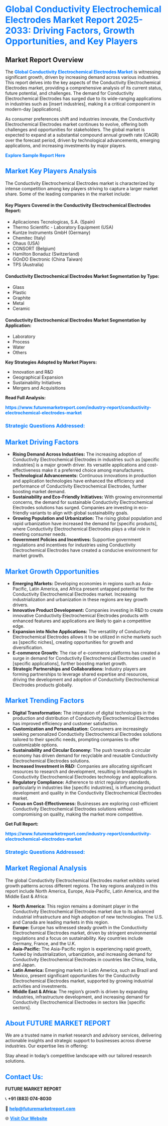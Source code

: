 <h1 style="color: #007BFF;">Global Conductivity Electrochemical Electrodes Market Report 2025-2033: Driving Factors, Growth Opportunities, and Key Players</h1>

<section id="overview">
<h2>Market Report Overview</h2>
<p>The <a href="https://www.futuremarketreport.com/industry-report/conductivity-electrochemical-electrodes-market" style="color: #007BFF; text-decoration: none;"><strong>Global Conductivity Electrochemical Electrodes Market</strong></a> is witnessing significant growth, driven by increasing demand across various industries. This report delves into the key aspects of the Conductivity Electrochemical Electrodes market, providing a comprehensive analysis of its current status, future potential, and challenges. The demand for Conductivity Electrochemical Electrodes has surged due to its wide-ranging applications in industries such as [insert industries], making it a critical component in modern-day [applications].</p>
<p>As consumer preferences shift and industries innovate, the Conductivity Electrochemical Electrodes market continues to evolve, offering both challenges and opportunities for stakeholders. The global market is expected to expand at a substantial compound annual growth rate (CAGR) over the forecast period, driven by technological advancements, emerging applications, and increasing investments by major players.</p>
</section>

<section id="overview">
<p><a href="https://www.futuremarketreport.com/request-sample/reportId=81293" style="color: #007BFF; text-decoration: none;"><strong>Explore Sample Report Here</strong></a></p>
</section>

<section id="key-players">
<h2 style="color: #007BFF;">Market Key Players Analysis</h2>
<p>The Conductivity Electrochemical Electrodes market is characterized by intense competition among key players striving to capture a larger market share. Some of the leading companies in the market include:</p>
<h4>Key Players Covered in the Conductivity Electrochemical Electrodes Report:</h4>
<ul><li>Aplicaciones Tecnologicas, S.A. (Spain)</li><li>Thermo Scientific - Laboratory Equipment (USA)</li><li>Kuntze Instruments GmbH (Germany)</li><li>Chemitec (Italy)</li><li>Ohaus (USA)</li><li>CONSORT (Belgium)</li><li>Hamilton Bonaduz (Switzerland)</li><li>GOnDO Electronic (China Taiwan)</li><li>TPS (Australia)</li></ul>
<h4>Conductivity Electrochemical Electrodes Market Segmentation by Type:</h4>
<ul><li>Glass</li><li>Plastic</li><li>Graphite</li><li>Metal</li><li>Ceramic</li></ul>

<h4>Conductivity Electrochemical Electrodes Market Segmentation by Application:</h4>
<ul><li>Laboratory</li><li>Process</li><li>Water</li><li>Others</li></ul>
<p><strong>Key Strategies Adopted by Market Players:</strong></p>
<ul>
<li>Innovation and R&D</li>
<li>Geographical Expansion</li>
<li>Sustainability Initiatives</li>
<li>Mergers and Acquisitions</li>
</ul>
</section>

<section>
<p><strong>Read Full Analysis: </strong></p><a href="https://www.futuremarketreport.com/industry-report/conductivity-electrochemical-electrodes-market" style="color: #007BFF; text-decoration: none;"><strong>https://www.futuremarketreport.com/industry-report/conductivity-electrochemical-electrodes-market</strong></a>
<h3 style="color: #007BFF;">Strategic Questions Addressed:</h3>
</section>

<section id="driving-factors">
<h2 style="color: #007BFF;">Market Driving Factors</h2>
<ul>
<li><strong>Rising Demand Across Industries:</strong> The increasing adoption of Conductivity Electrochemical Electrodes in industries such as [specific industries] is a major growth driver. Its versatile applications and cost-effectiveness make it a preferred choice among manufacturers.</li>
<li><strong>Technological Advancements:</strong> Continuous innovations in production and application technologies have enhanced the efficiency and performance of Conductivity Electrochemical Electrodes, further boosting market demand.</li>
<li><strong>Sustainability and Eco-Friendly Initiatives:</strong> With growing environmental concerns, the demand for sustainable Conductivity Electrochemical Electrodes solutions has surged. Companies are investing in eco-friendly variants to align with global sustainability goals.</li>
<li><strong>Growing Population and Urbanization:</strong> The rising global population and rapid urbanization have increased the demand for [specific products], where Conductivity Electrochemical Electrodes plays a vital role in meeting consumer needs.</li>
<li><strong>Government Policies and Incentives:</strong> Supportive government regulations and incentives for industries using Conductivity Electrochemical Electrodes have created a conducive environment for market growth.</li>
</ul>
</section>

<section id="growth-opportunities">
<h2 style="color: #007BFF;">Market Growth Opportunities</h2>
<ul>
<li><strong>Emerging Markets:</strong> Developing economies in regions such as Asia-Pacific, Latin America, and Africa present untapped potential for the Conductivity Electrochemical Electrodes market. Increasing industrialization and urbanization in these regions are key growth drivers.</li>
<li><strong>Innovative Product Development:</strong> Companies investing in R&D to create innovative Conductivity Electrochemical Electrodes products with enhanced features and applications are likely to gain a competitive edge.</li>
<li><strong>Expansion into Niche Applications:</strong> The versatility of Conductivity Electrochemical Electrodes allows it to be utilized in niche markets such as [specific niches], creating opportunities for growth and diversification.</li>
<li><strong>E-commerce Growth:</strong> The rise of e-commerce platforms has created a surge in demand for Conductivity Electrochemical Electrodes used in [specific applications], further boosting market growth.</li>
<li><strong>Strategic Partnerships and Collaborations:</strong> Industry players are forming partnerships to leverage shared expertise and resources, driving the development and adoption of Conductivity Electrochemical Electrodes products globally.</li>
</ul>
</section>

<section id="trending-factors">
<h2 style="color: #007BFF;">Market Trending Factors</h2>
<ul>
<li><strong>Digital Transformation:</strong> The integration of digital technologies in the production and distribution of Conductivity Electrochemical Electrodes has improved efficiency and customer satisfaction.</li>
<li><strong>Customization and Personalization:</strong> Consumers are increasingly seeking personalized Conductivity Electrochemical Electrodes solutions tailored to their specific needs, prompting companies to offer customizable options.</li>
<li><strong>Sustainability and Circular Economy:</strong> The push towards a circular economy has driven demand for recyclable and reusable Conductivity Electrochemical Electrodes solutions.</li>
<li><strong>Increased Investment in R&D:</strong> Companies are allocating significant resources to research and development, resulting in breakthroughs in Conductivity Electrochemical Electrodes technology and applications.</li>
<li><strong>Regulatory Compliance:</strong> Adherence to strict regulatory standards, particularly in industries like [specific industries], is influencing product development and quality in the Conductivity Electrochemical Electrodes market.</li>
<li><strong>Focus on Cost-Effectiveness:</strong> Businesses are exploring cost-efficient Conductivity Electrochemical Electrodes solutions without compromising on quality, making the market more competitive.</li>
</ul>
</section>

<section>
<p><strong>Get Full Report: </strong></p><a href="https://www.futuremarketreport.com/industry-report/conductivity-electrochemical-electrodes-market" style="color: #007BFF; text-decoration: none;"><strong>https://www.futuremarketreport.com/industry-report/conductivity-electrochemical-electrodes-market</strong></a>
<h3 style="color: #007BFF;">Strategic Questions Addressed:</h3>
</section>


<section id="regional-analysis">
<h2 style="color: #007BFF;">Market Regional Analysis</h2>
<p>The global Conductivity Electrochemical Electrodes market exhibits varied growth patterns across different regions. The key regions analyzed in this report include North America, Europe, Asia-Pacific, Latin America, and the Middle East & Africa:</p>
<ul>
<li><strong>North America:</strong> This region remains a dominant player in the Conductivity Electrochemical Electrodes market due to its advanced industrial infrastructure and high adoption of new technologies. The U.S. and Canada are leading markets in this region.</li>
<li><strong>Europe:</strong> Europe has witnessed steady growth in the Conductivity Electrochemical Electrodes market, driven by stringent environmental regulations and a focus on sustainability. Key countries include Germany, France, and the U.K.</li>
<li><strong>Asia-Pacific:</strong> The Asia-Pacific region is experiencing rapid growth, fueled by industrialization, urbanization, and increasing demand for Conductivity Electrochemical Electrodes in countries like China, India, and Japan.</li>
<li><strong>Latin America:</strong> Emerging markets in Latin America, such as Brazil and Mexico, present significant opportunities for the Conductivity Electrochemical Electrodes market, supported by growing industrial activities and investments.</li>
<li><strong>Middle East & Africa:</strong> The region’s growth is driven by expanding industries, infrastructure development, and increasing demand for Conductivity Electrochemical Electrodes in sectors like [specific sectors].</li>
</ul>
</section>

<footer>
<h2 style="color: #007BFF;">About FUTURE MARKET REPORT</h2>
<p>We are a trusted name in market research and advisory services, delivering actionable insights and strategic support to businesses across diverse industries. Our expertise lies in offering:</p>

<p>Stay ahead in today’s competitive landscape with our tailored research solutions.</p>

<h2 style="color: #007BFF;">Contact Us:</h2>
<p><strong>FUTURE MARKET REPORT</strong></p>
<p>📞 <strong>+91 (883) 074-8030</strong></p>
<p>📧 <strong><a href="mailto:help@futuremarketreport.com" style="color: #007BFF;">help@futuremarketreport.com</a></strong></p>
<p>🌐 <strong><a href="https://www.futuremarketreport.com/" style="color: #007BFF;">Visit Our Website</a></strong></p>
</footer>